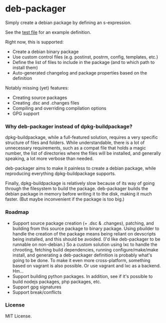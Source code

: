 # deb-packager

Simply create a debian package by defining an s-expression.

See the [test file](t/fixtures/test-package.lisp) for an example definition.

Right now, this is supported:

- Create a debian binary package
- Use custom control files (e.g. postinst, postrm, config, templates,
etc.)
- Define the list of files to include in the package (and to which
path to install them)
- Auto-generated changelog and package properties based on the
definition

Notably missing (yet) features:

- Creating source packages
- Creating .dsc and .changes files
- Compiling and overriding compilation options
- GPG support

### Why deb-packager instead of dpkg-buildpackage?

dpkg-buildpackage, while a full-featured solution, requires a very
specific structure of files and folders. While understandable, there
is a lot of unnecessary requirements, such as a compat file that holds
a magic number, the list of directories where the files will be
installed, and generally speaking, a lot more verbose than needed.

deb-packager aims to make it painless to create a debian package,
while reproducing everything dpkg-buildpackage supports.

Finally, dpkg-buildpackage is relatively slow because of its way of
going through the filesystem to build the package. deb-packager builds
the debian package in memory before writing it to the disk, making it
much faster. (But maybe inconvenient if the package is too big.)

### Roadmap

- Support source package creation (+ .dsc & .changes), patching, and
  building from this source package to binary package. Using pbuilder
  to handle the creation of the package means being reliant on
  devscripts being installed, and this should be avoided. (I'd like
  deb-packager to be runnable on non-debian.) So a custom solution
  using lxc to handle the chrooting, fetching build dependencies,
  running configure/make/make install, and generating a deb-packager
  definition is probably what's going to be done. To make it even more
  cross-platform, something based on vagrant is also possible. Or use
  vagrant and lxc as a backend. Hm...
- Support building python packages. In addition, see if it's possible
  to build nodejs packages, php packages, etc.
- Support gpg signatures
- Support break/conflicts

### License

MIT License.
